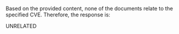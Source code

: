 Based on the provided content, none of the documents relate to the specified CVE. Therefore, the response is:

UNRELATED